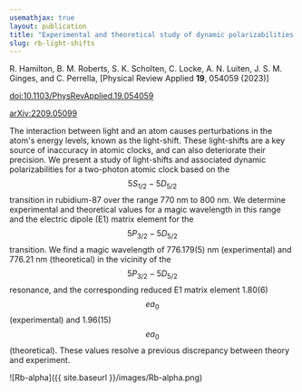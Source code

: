 ```yaml
---
usemathjax: true
layout: publication
title: "Experimental and theoretical study of dynamic polarizabilities in the 5S_1/2 - 5D_5/2 clock transition in rubidium-87 and determination of E1 matrix elements"
slug: rb-light-shifts
---
```


R. Hamilton, B. M. Roberts, S. K. Scholten, C. Locke, A. N. Luiten, J. S. M. Ginges, and C. Perrella, [Physical Review Applied **19**, 054059 (2023)]

[doi:10.1103/PhysRevApplied.19.054059](http://dx.doi.org/10.1103/PhysRevApplied.19.054059)

[arXiv:2209.05099](https://arxiv.org/abs/2212.10743)

The interaction between light and an atom causes perturbations in the atom's energy levels, known as the light-shift. These light-shifts are a key source of inaccuracy in atomic clocks, and can also deteriorate their precision. We present a study of light-shifts and associated dynamic polarizabilities for a two-photon atomic clock based on the $$5S_{1/2}-5D_{5/2}$$ transition in rubidium-87 over the range 770 nm to 800 nm. We determine experimental and theoretical values for a magic wavelength in this range and the electric dipole (E1) matrix element for the $$5P_{3/2}-5D_{5/2}$$ transition. We find a magic wavelength of 776.179(5) nm (experimental) and 776.21 nm (theoretical) in the vicinity of the $$5P_{3/2}-5D_{5/2}$$ resonance, and the corresponding reduced E1 matrix element 1.80(6) $$ea_0$$ (experimental) and 1.96(15) $$ea_0$$ (theoretical). These values resolve a previous discrepancy between theory and experiment.

![Rb-alpha]({{ site.baseurl }}/images/Rb-alpha.png)
